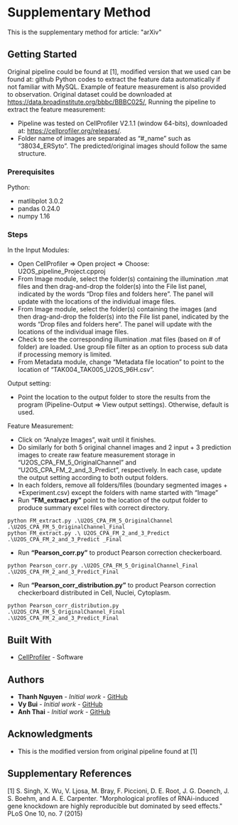 # Supplementary Method

This is the supplementary method for article: "arXiv"

## Getting Started

Original pipeline could be found at [1], modified version that we used can be found at: github 
Python codes to extract the feature data automatically if not familiar with MySQL. Example of feature measurement is also provided to observation. 
Original dataset could be downloaded at https://data.broadinstitute.org/bbbc/BBBC025/,
Running the pipeline to extract the feature measurement:
-	Pipeline was tested on CellProfiler V2.1.1 (window 64-bits), downloaded at: https://cellprofiler.org/releases/.
-	Folder name of images are separated as “#_name” such as “38034_ERSyto”. The predicted/original images should follow the same structure. 


### Prerequisites
Python:
- matlibplot 3.0.2
- pandas 0.24.0
- numpy 1.16

### Steps

In the Input Modules:
-	Open CellProfiler => Open project => Choose: U2OS_pipeline_Project.cpproj
-	From Image module, select the folder(s) containing the illumination .mat files and then drag-and-drop the folder(s) into the File list panel, indicated by the words “Drop files and folders here”. The panel will update with the locations of the individual image files. 
-	From Image module, select the folder(s) containing the images (and then drag-and-drop the folder(s) into the File list panel, indicated by the words “Drop files and folders here”. The panel will update with the locations of the individual image files.
-	Check to see the corresponding illumination .mat files (based on # of folder) are loaded. Use group file filter as an option to process sub data if processing memory is limited.
-	From Metadata module, change “Metadata file location” to point to the location of “TAK004_TAK005_U2OS_96H.csv”.

Output setting:
-	Point the location to the output folder to store the results from the program (Pipeline-Output => View output settings). Otherwise, default is used.

Feature Measurement:
-	Click on “Analyze Images”, wait until it finishes.
-	Do similarly for both 5 original channel images and 2 input + 3 prediction images to create raw feature measurement storage in “U2OS_CPA_FM_5_OriginalChannel” and “U2OS_CPA_FM_2_and_3_Predict”, respectively. In each case, update the output setting according to both output folders. 
-	In each folders, remove all folders/files (boundary segmented images + *Experiment.csv) except the folders with name started with “Image”
-	Run **“FM_extract.py”** point to the location of the output folder to produce summary excel files with correct directory.

```
python FM_extract.py .\U2OS_CPA_FM_5_OriginalChannel .\U2OS_CPA_FM_5_OriginalChannel_Final
python FM_extract.py .\ U2OS_CPA_FM_2_and_3_Predict  .\U2OS_CPA_FM_2_and_3_Predict _Final
```
-	Run **“Pearson_corr.py”** to product Pearson correction checkerboard.
```
python Pearson_corr.py .\U2OS_CPA_FM_5_OriginalChannel_Final .\U2OS_CPA_FM_2_and_3_Predict_Final
```
-	Run **“Pearson_corr_distribution.py”** to product Pearson correction checkerboard distributed in Cell, Nuclei, Cytoplasm.
```
python Pearson_corr_distribution.py .\U2OS_CPA_FM_5_OriginalChannel_Final .\U2OS_CPA_FM_2_and_3_Predict_Final
```

## Built With

* [CellProfiler](https://cellprofiler.org/releases/) - Software

## Authors

* **Thanh Nguyen** - *Initial work* - [GitHub](https://github.com/32nguyen)
* **Vy Bui** - *Initial work* - [GitHub](https://github.com/01bui)
* **Anh Thai** - *Initial work* - [GitHub](https://github.com/15thai)

## Acknowledgments

* This is the modified version from original pipeline found at [1]

## Supplementary References
[1] S. Singh, X. Wu, V. Ljosa, M. Bray, F. Piccioni, D. E. Root, J. G. Doench, J. S. Boehm, and A. E. Carpenter. "Morphological profiles of RNAi-induced gene knockdown are highly reproducible but dominated by seed effects." PLoS One 10, no. 7 (2015)

